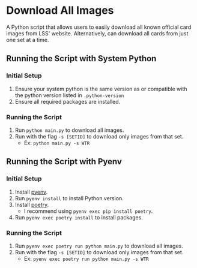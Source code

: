 # Download All Images
A Python script that allows users to easily download all known official card images from LSS' website. Alternatively, can download all cards from just one set at a time.

## Running the Script with System Python

### Initial Setup
1. Ensure your system python is the same version as or compatible with the python version listed in `.python-version`
2. Ensure all required packages are installed.

### Running the Script
1. Run `python main.py` to download all images.
2. Run with the flag `-s [SETID]` to download only images from that set.
    * Ex: `python main.py -s WTR`

## Running the Script with Pyenv

### Initial Setup
1. Install [pyenv](https://github.com/pyenv/pyenv).
2. Run `pyenv install` to install Python version.
3. Install [poetry](https://python-poetry.org/).
    * I recommend using `pyenv exec pip install poetry`.
4. Run `pyenv exec poetry install` to install packages.

### Running the Script
1. Run `pyenv exec poetry run python main.py` to download all images.
2. Run with the flag `-s [SETID]` to download only images from that set.
    * Ex: `pyenv exec poetry run python main.py -s WTR`